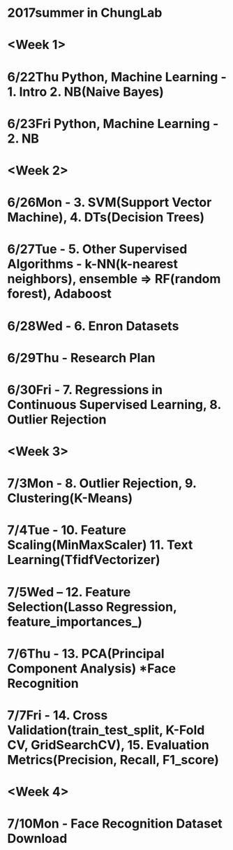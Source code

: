 # 2017summer in ChungLab

# <Week 1>
# 6/22Thu Python, Machine Learning - 1. Intro 2. NB(Naive Bayes)
# 6/23Fri Python, Machine Learning - 2. NB

# <Week 2>
# 6/26Mon - 3. SVM(Support Vector Machine), 4. DTs(Decision Trees)
# 6/27Tue - 5. Other Supervised Algorithms - k-NN(k-nearest neighbors), ensemble => RF(random forest), Adaboost
# 6/28Wed - 6. Enron Datasets 
# 6/29Thu - Research Plan
# 6/30Fri - 7. Regressions in Continuous Supervised Learning, 8. Outlier Rejection

# <Week 3>
# 7/3Mon - 8. Outlier Rejection, 9. Clustering(K-Means)
# 7/4Tue - 10. Feature Scaling(MinMaxScaler) 11. Text Learning(TfidfVectorizer)
# 7/5Wed – 12. Feature Selection(Lasso Regression, feature_importances_)
# 7/6Thu - 13. PCA(Principal Component Analysis) *Face Recognition
# 7/7Fri - 14. Cross Validation(train_test_split, K-Fold CV, GridSearchCV), 15. Evaluation Metrics(Precision, Recall, F1_score)

# <Week 4>
# 7/10Mon - Face Recognition Dataset Download
